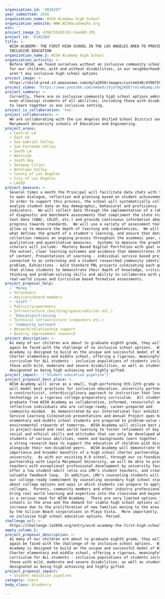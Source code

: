 ```yaml
---
organization_id: '2016257'
year_submitted: 2016
organization_name: WISH Academy High School
organization_website: WWW.WISHacademyhs.org
ein: ''
project_image_2: 4396755265741-team90.JPG
project_id: '6102284'
title: >-
  WISH ACADEMY: THE FIRST HIGH SCHOOL IN THE LOS ANGELES AREA TO PROVIDE
  INCLUSIVE EDUCATION 
organization_name_2: WISH Academy High School
organization_activity: >-
  Before WISH, we found ourselves without an inclusive community school option
  for our children, with and without disabilities, in our neighborhoods there
  aren't any inclusive high school options
project_image: >-
  https://skild-prod.s3.amazonaws.com/myla2050/images/custom540/4396755265741-team90.JPG
project_video: 'https://www.youtube.com/embed/zVjUr0gjKDE?rel=0&amp;showinfo=0'
project_summary: >-
  Currently, there are no inclusive community high school options embracing (or
  even allowing) students of all abilities, including those with disabilities,
  to learn together in one inclusive setting.
project_is_collaboration: 'Yes'
project_collaborators: >-
  We are collaborating with the Los Angeles Unified School District and Loyola
  Marymount University schools of Education and Engineering.
project_areas:
  - Central LA
  - East LA
  - San Gabriel Valley
  - San Fernando Valley
  - South LA
  - Westside
  - South Bay
  - Gateway Cities
  - Antelope Valley
  - County of Los Angeles
  - City of Los Angeles
  - LAUSD
project_measure: >-
  Several times a month the Principal will facilitate data chats with teachers
  to open dialogue, reflection and planning based on student achievement data. 
  In order to support this process, the school will systematically collect and
  analyze student data on key demographic, behavioral and proficiency
  indicators.  We will collect data through the implementation of a robust set
  of diagnostic and benchmark assessments that compliment the state standardized
  test data (SBAC, CELDT, etc.) and provide continuous information about student
  progress towards standards.  We will use a variety of assessment tools to
  allow us to measure the depth of learning and competencies.  We will consider
  what defines the growth of a student's learning, and ensure that data
  collection remains an ongoing process throughout the academic year, using both
  qualitative and quantitative measures.  Systems to measure the growth of our
  scholars will include:  Mastery Based Digital Portfolios with goal setting at
  the outset, clear learning outcomes and evidence that demonstrates the mastery
  of content, Presentations of Learning - individual service based project
  connected to an internship and a student researched community identified
  problem, Exhibitions - Gold Standard PBL projects culminating each quarter
  that allows students to demonstrate their depth of knowledge, critical
  thinking and problem-solving skills and ability to collaborate with peers on
  real-world issues and Curriculum based formative assessments.
project_proposal_help:
  - 'Money '
  - Volunteers
  - Advisors/board members
  - 'Staff '
  - Publicity/awareness
  - Infrastructure (building/space/vehicles etc.)
  - 'Education/training '
  - Technical infrastructure (computers etc.)
  - 'Community outreach '
  - Network/relationship support
  - Quality improvement research
project_description: >-
  As many of our children are about to graduate eighth grade, they will once
  again be faced with the challenge of no inclusive school options.  WISH
  Academy is designed to build on the unique and successful model of WISH
  Charter elementary and middle school, offering a rigorous, meaningful
  curriculum for ALL students - inclusive populations of students including
  those with mild, moderate and severe disabilities, as well as students who are
  designated as being high achieving and highly gifted.
project_impact: '["Student education pipeline"]'
project_proposal_best_place: >-
  WISH Academy will serve as a small, high-performing 9th-12th grade school that
  will model best practices for inclusive education, university partnerships and
  a constructivist, interdisciplinary approach to instruction that leverages
  technology in a rigorous college-preparatory curriculum.  All students will
  graduate from WISH Academy as collaborative, informed, resourceful and
  reflective individuals who are college-ready, career-prepared and
  community-minded.  As demonstrated by our International Fair exhibitions,
  Service Learning Culmination presentations and Annual Project open house,
  elementary and middle school students are prepared to problem-solve and be the
  environmental stewards of tomorrow.  WISH Academy will utilize best practices
  in project-based and real world learning to foster refinement of key academic,
  social and ethical skills and attitudes that can only be developed when
  students of various abilities, needs and backgrounds learn together.  There is
  a strong research base to support the education of children with disabilities
  alongside their non-disabled peers.  WISH Academy will demonstrate the
  importance and broader benefits of a high school charter partnership with a
  university.  As with our existing K-8 school, through our co-founding
  partnership with Loyola Marymount University, we will be able to provide our
  teachers with exceptional professional development by university faculty,
  offer a low student-adult ratio via LMU's student teachers, and create a
  valuable feedback loop.  In addition, LMU's counseling students will support
  our college-ready commitment by counseling secondary high school students
  about college options and ways in which students can prepare to apply for
  colleges.  Parents, community members and other industry professionals will
  bring real world learning and expertise into the classroom and beyond.  There
  is a serious need for WISH Academy.  There are very limited options for high
  schools in the area and the demand for viable high school options will only
  increase due to the proliferation of new families moving to the area employed
  by the Silicon Beach corporations in Playa Vista.  More importantly, there are
  no inclusive high school education options. Period.
challenge_url: >-
  https://challenge.la2050.org/entry/wish-academy-the-first-high-school-in-the-los-angeles-area-to-provide-inclusive-education
empty_column_1: ''
project_proposal_description: >-
  As many of our children are about to graduate eighth grade, they will once
  again be faced with the challenge of no inclusive school options.  WISH
  Academy is designed to build on the unique and successful model of WISH
  Charter elementary and middle school, offering a rigorous, meaningful
  curriculum for ALL students - inclusive populations of students including
  those with mild, moderate and severe disabilities, as well as students who are
  designated as being high achieving and highly gifted.
project_proposal_impact:
  - Student education pipeline
category: learn
body_class: blueberry

---
```

